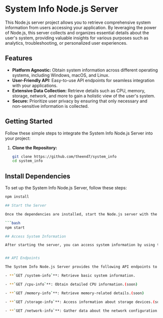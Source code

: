 # System Info Node.js Server

This Node.js server project allows you to retrieve comprehensive system information from users accessing your application. By leveraging the power of Node.js, this server collects and organizes essential details about the user's system, providing valuable insights for various purposes such as analytics, troubleshooting, or personalized user experiences.

## Features

- **Platform Agnostic:** Obtain system information across different operating systems, including Windows, macOS, and Linux.
- **User-Friendly API:** Easy-to-use API endpoints for seamless integration with your applications.
- **Extensive Data Collection:** Retrieve details such as CPU, memory, storage, network, and more to gain a holistic view of the user's system.
- **Secure:** Prioritize user privacy by ensuring that only necessary and non-sensitive information is collected.

## Getting Started

Follow these simple steps to integrate the System Info Node.js Server into your project:

1. **Clone the Repository:**
   ```bash
   git clone https://github.com/theend7/system_info
   cd system_info

## Install Dependencies

To set up the System Info Node.js Server, follow these steps:

```bash
npm install

## Start the Server

Once the dependencies are installed, start the Node.js server with the following command:

```bash
npm start

## Access System Information

After starting the server, you can access system information by using the provided API endpoints. These endpoints allow you to retrieve various details about the user's system based on your application's requirements.


## API Endpoints

The System Info Node.js Server provides the following API endpoints to retrieve system information:

- **`GET /system-info`**: Retrieve basic system information.

- **`GET /cpu-info`**: Obtain detailed CPU information.(soon)

- **`GET /memory-info`**: Retrieve memory-related details.(soon)

- **`GET /storage-info`**: Access information about storage devices.(soon)

- **`GET /network-info`**: Gather data about the network configuration.(soon)
   